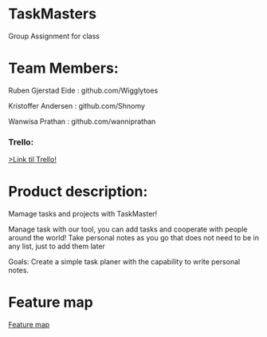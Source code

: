 # TaskMasters
Group Assignment for class

<h1>Team Members:</h1>

<p>Ruben Gjerstad Eide : github.com/Wigglytoes</p> 

<p>Kristoffer Andersen : github.com/Shnomy</p>

<p>Wanwisa Prathan : github.com/wanniprathan</p>

<h3>Trello:</h3>
<a href="https://trello.com/b/OhWN9m7C/uia17-taskmasters" target="_blank"> >Link til Trello!</a>
<p>


<h1>Product description:</h1>
    <p>Mamage tasks and projects with TaskMaster!</p>
    <p>Manage task with our tool, you can add tasks and cooperate with people around the world! Take personal notes as you go that does not need to be in any list, just to add them later</p>
    <p>Goals: Create a simple task planer with the capability to write personal notes.</p>
    

<h1>Feature map</h1>
<a href="https://docs.google.com/document/d/1XF9L4iU5AeUsFWNIKX7sd4LmYNDk1bGtONetbDGqUbM/edit?usp=sharing" target="_blank">Feature map</a>

    
